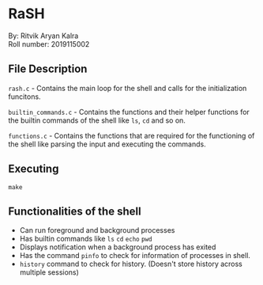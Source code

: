 # RaSH

By: Ritvik Aryan Kalra\
Roll number: 2019115002

## File Description

`rash.c` - Contains the main loop for the shell and calls for the initialization funcitons.

`builtin_commands.c` - Contains the functions and their helper functions for the builtin commands of the shell like `ls`, `cd` and so on.

`functions.c` - Contains the functions that are required for the functioning of the shell like parsing the input and executing the commands.

## Executing

```
make
```

## Functionalities of the shell

* Can run foreground and background processes
* Has builtin commands like `ls` `cd` `echo` `pwd`
* Displays notification when a background process has exited
* Has the command `pinfo` to check for information of processes in shell.
* `history` command to check for history. (Doesn't store history across multiple sessions)

